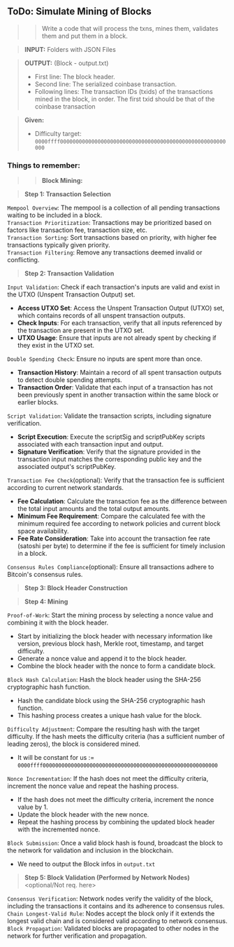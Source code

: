 ## ToDo: Simulate Mining of Blocks

>> Write a code that will process the txns, mines them, validates them and put them in a block.

> **INPUT:**
> Folders with JSON Files

> **OUTPUT:** (Block - output.txt)
> - First line: The block header.
> - Second line: The serialized coinbase transaction.
> - Following lines: The transaction IDs (txids) of the transactions mined in the block, in order. The first txid should be that of the coinbase transaction

> **Given:**
> - Difficulty target: `0000ffff00000000000000000000000000000000000000000000000000000000`

### Things to remember:

>> **Block Mining:**

> **Step 1: Transaction Selection**

`Mempool Overview`: The mempool is a collection of all pending transactions waiting to be included in a block.<br>
`Transaction Prioritization`: Transactions may be prioritized based on factors like transaction fee, transaction size, etc.<br>
`Transaction Sorting`: Sort transactions based on priority, with higher fee transactions typically given priority.<br>
`Transaction Filtering`: Remove any transactions deemed invalid or conflicting.

> **Step 2: Transaction Validation**

`Input Validation`: Check if each transaction's inputs are valid and exist in the UTXO (Unspent Transaction Output) set.<br>
- **Access UTXO Set**: Access the Unspent Transaction Output (UTXO) set, which contains records of all unspent transaction outputs.
- **Check Inputs**: For each transaction, verify that all inputs referenced by the transaction are present in the UTXO set.
- **UTXO Usage**: Ensure that inputs are not already spent by checking if they exist in the UTXO set.

`Double Spending Check`: Ensure no inputs are spent more than once.<br>
- **Transaction History**: Maintain a record of all spent transaction outputs to detect double spending attempts.
- **Transaction Order**: Validate that each input of a transaction has not been previously spent in another transaction within the same block or earlier blocks.
  
`Script Validation`: Validate the transaction scripts, including signature verification.<br>
- **Script Execution**: Execute the scriptSig and scriptPubKey scripts associated with each transaction input and output.
- **Signature Verification**: Verify that the signature provided in the transaction input matches the corresponding public key and the associated output's scriptPubKey.


`Transaction Fee Check`(optional): Verify that the transaction fee is sufficient according to current network standards.<br>
- **Fee Calculation**: Calculate the transaction fee as the difference between the total input amounts and the total output amounts.
- **Minimum Fee Requirement**: Compare the calculated fee with the minimum required fee according to network policies and current block space availability.
- **Fee Rate Consideration**: Take into account the transaction fee rate (satoshi per byte) to determine if the fee is sufficient for timely inclusion in a block.

`Consensus Rules Compliance`(optional): Ensure all transactions adhere to Bitcoin's consensus rules.<br>

> **Step 3: Block Header Construction**



> **Step 4: Mining**

`Proof-of-Work`: Start the mining process by selecting a nonce value and combining it with the block header.<br>
- Start by initializing the block header with necessary information like version, previous block hash, Merkle root, timestamp, and target difficulty.
- Generate a nonce value and append it to the block header.
- Combine the block header with the nonce to form a candidate block.

`Block Hash Calculation`: Hash the block header using the SHA-256 cryptographic hash function.<br>
- Hash the candidate block using the SHA-256 cryptographic hash function.
- This hashing process creates a unique hash value for the block.

`Difficulty Adjustment`: Compare the resulting hash with the target difficulty. If the hash meets the difficulty criteria (has a sufficient number of leading zeros), the block is considered mined.<br>
- It will be constant for us := `0000ffff00000000000000000000000000000000000000000000000000000000`

`Nonce Incrementation`: If the hash does not meet the difficulty criteria, increment the nonce value and repeat the hashing process.<br>
- If the hash does not meet the difficulty criteria, increment the nonce value by 1.
- Update the block header with the new nonce.
- Repeat the hashing process by combining the updated block header with the incremented nonce.

`Block Submission`: Once a valid block hash is found, broadcast the block to the network for validation and inclusion in the blockchain.<br>
- We need to output the Block infos in `output.txt`

> **Step 5: Block Validation (Performed by Network Nodes)** \<optional/Not req. here>

`Consensus Verification`: Network nodes verify the validity of the block, including the transactions it contains and its adherence to consensus rules.<br>
`Chain Longest-Valid Rule`: Nodes accept the block only if it extends the longest valid chain and is considered valid according to network consensus.<br>
`Block Propagation`: Validated blocks are propagated to other nodes in the network for further verification and propagation.<br>